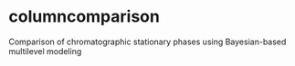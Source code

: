 # columncomparison
Comparison of chromatographic stationary phases using Bayesian-based multilevel modeling
